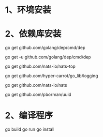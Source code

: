 
# 1、环境安装

# 2、依赖库安装

go get github.com/golang/dep/cmd/dep

go get -u github.com/golang/dep/cmd/dep

go get github.com/nats-io/nats-top

go get github.com/hyper-carrot/go_lib/logging


go get github.com/nats-io/nats

go get github.com/pborman/uuid

# 2、编译程序
go build 
go run
go install